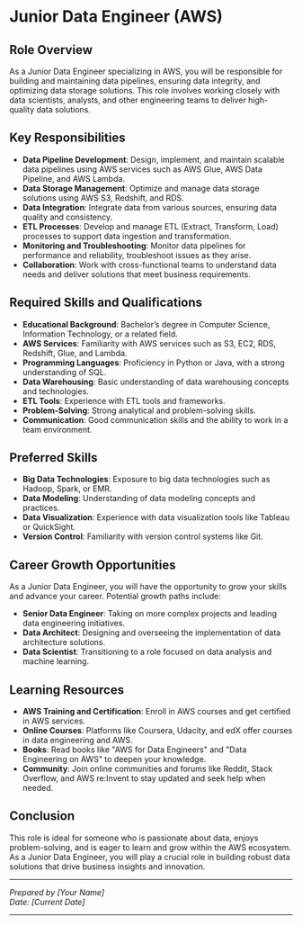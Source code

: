 # Junior Data Engineer (AWS)

## Role Overview
As a Junior Data Engineer specializing in AWS, you will be responsible for building and maintaining data pipelines, ensuring data integrity, and optimizing data storage solutions. This role involves working closely with data scientists, analysts, and other engineering teams to deliver high-quality data solutions.

## Key Responsibilities

- **Data Pipeline Development**: Design, implement, and maintain scalable data pipelines using AWS services such as AWS Glue, AWS Data Pipeline, and AWS Lambda.
- **Data Storage Management**: Optimize and manage data storage solutions using AWS S3, Redshift, and RDS.
- **Data Integration**: Integrate data from various sources, ensuring data quality and consistency.
- **ETL Processes**: Develop and manage ETL (Extract, Transform, Load) processes to support data ingestion and transformation.
- **Monitoring and Troubleshooting**: Monitor data pipelines for performance and reliability, troubleshoot issues as they arise.
- **Collaboration**: Work with cross-functional teams to understand data needs and deliver solutions that meet business requirements.

## Required Skills and Qualifications

- **Educational Background**: Bachelor’s degree in Computer Science, Information Technology, or a related field.
- **AWS Services**: Familiarity with AWS services such as S3, EC2, RDS, Redshift, Glue, and Lambda.
- **Programming Languages**: Proficiency in Python or Java, with a strong understanding of SQL.
- **Data Warehousing**: Basic understanding of data warehousing concepts and technologies.
- **ETL Tools**: Experience with ETL tools and frameworks.
- **Problem-Solving**: Strong analytical and problem-solving skills.
- **Communication**: Good communication skills and the ability to work in a team environment.

## Preferred Skills

- **Big Data Technologies**: Exposure to big data technologies such as Hadoop, Spark, or EMR.
- **Data Modeling**: Understanding of data modeling concepts and practices.
- **Data Visualization**: Experience with data visualization tools like Tableau or QuickSight.
- **Version Control**: Familiarity with version control systems like Git.

## Career Growth Opportunities

As a Junior Data Engineer, you will have the opportunity to grow your skills and advance your career. Potential growth paths include:

- **Senior Data Engineer**: Taking on more complex projects and leading data engineering initiatives.
- **Data Architect**: Designing and overseeing the implementation of data architecture solutions.
- **Data Scientist**: Transitioning to a role focused on data analysis and machine learning.

## Learning Resources

- **AWS Training and Certification**: Enroll in AWS courses and get certified in AWS services.
- **Online Courses**: Platforms like Coursera, Udacity, and edX offer courses in data engineering and AWS.
- **Books**: Read books like "AWS for Data Engineers" and "Data Engineering on AWS" to deepen your knowledge.
- **Community**: Join online communities and forums like Reddit, Stack Overflow, and AWS re:Invent to stay updated and seek help when needed.

## Conclusion

This role is ideal for someone who is passionate about data, enjoys problem-solving, and is eager to learn and grow within the AWS ecosystem. As a Junior Data Engineer, you will play a crucial role in building robust data solutions that drive business insights and innovation.

---

*Prepared by [Your Name]*  
*Date: [Current Date]*

---

